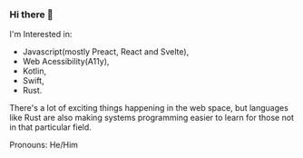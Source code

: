 ### Hi there 👋

I'm Interested in:
- Javascript(mostly Preact, React and Svelte),
- Web Acessibility(A11y), 
- Kotlin,
- Swift,
- Rust.

There's a lot of exciting things happening in the web space, but languages like Rust are also making systems programming easier to learn for those not in that particular field.

 Pronouns: He/Him

<!--
**ajstrand/ajstrand** is a ✨ _special_ ✨ repository because its `README.md` (this file) appears on your GitHub profile.

Here are some ideas to get you started:

- 🔭 I’m currently working on ...
- 🌱 I’m currently learning ...


-->
